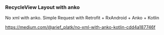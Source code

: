 ### RecycleView Layout with anko
No xml with anko. Simple Request with Retrofit + RxAndroid + Anko + Kotlin

https://medium.com/@arief_platk/no-xml-with-anko-kotlin-cdd4a187746f


